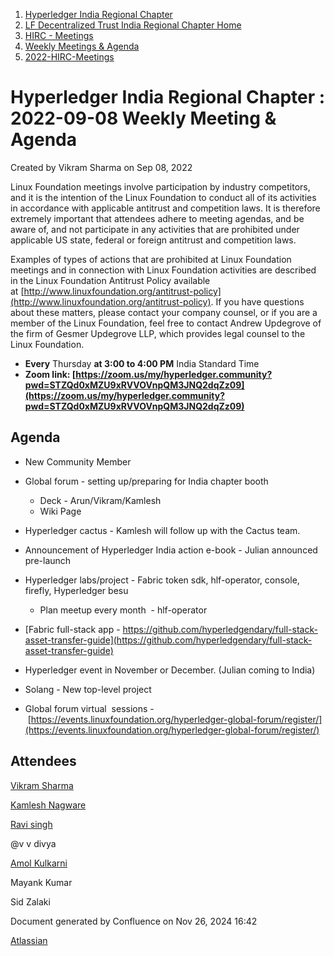 1. [Hyperledger India Regional Chapter](index.html)
2. [LF Decentralized Trust India Regional Chapter Home](LF-Decentralized-Trust-India-Regional-Chapter-Home_19169282.html)
3. [HIRC - Meetings](HIRC---Meetings_19169350.html)
4. [Weekly Meetings &amp; Agenda](19169352.html)
5. [2022-HIRC-Meetings](2022-HIRC-Meetings_19170168.html)

# Hyperledger India Regional Chapter : 2022-09-08 Weekly Meeting &amp; Agenda

Created by Vikram Sharma on Sep 08, 2022

Linux Foundation meetings involve participation by industry competitors, and it is the intention of the Linux Foundation to conduct all of its activities in accordance with applicable antitrust and competition laws. It is therefore extremely important that attendees adhere to meeting agendas, and be aware of, and not participate in any activities that are prohibited under applicable US state, federal or foreign antitrust and competition laws.

Examples of types of actions that are prohibited at Linux Foundation meetings and in connection with Linux Foundation activities are described in the Linux Foundation Antitrust Policy available at [http://www.linuxfoundation.org/antitrust-policy](http://www.linuxfoundation.org/antitrust-policy). If you have questions about these matters, please contact your company counsel, or if you are a member of the Linux Foundation, feel free to contact Andrew Updegrove of the firm of Gesmer Updegrove LLP, which provides legal counsel to the Linux Foundation.

- **Every** Thursday **at 3:00 to 4:00 PM** India Standard Time
- **Zoom link: [https://zoom.us/my/hyperledger.community?pwd=STZQd0xMZU9xRVVOVnpQM3JNQ2dqZz09](https://zoom.us/my/hyperledger.community?pwd=STZQd0xMZU9xRVVOVnpQM3JNQ2dqZz09)**

## Agenda

- New Community Member
- Global forum - setting up/preparing for India chapter booth
  
  - Deck - Arun/Vikram/Kamlesh
  - Wiki Page
- Hyperledger cactus - Kamlesh will follow up with the Cactus team.
- Announcement of Hyperledger India action e-book - Julian announced pre-launch
- Hyperledger labs/project - Fabric token sdk, hlf-operator, console, firefly, Hyperledger besu 
  
  - Plan meetup every month  - hlf-operator
- [Fabric full-stack app - https://github.com/hyperledgendary/full-stack-asset-transfer-guide](https://github.com/hyperledgendary/full-stack-asset-transfer-guide)
- Hyperledger event in November or December. (Julian coming to India)
- Solang - New top-level project
- Global forum virtual  sessions - [https://events.linuxfoundation.org/hyperledger-global-forum/register/](https://events.linuxfoundation.org/hyperledger-global-forum/register/)

## Attendees

[Vikram Sharma](https://lf-hyperledger.atlassian.net/wiki/people/712020:8ac96720-4e35-4aaa-a882-c585f41e461d?ref=confluence)

[Kamlesh Nagware](https://lf-hyperledger.atlassian.net/wiki/people/5d258d2afd3b8b0c278eb1aa?ref=confluence)

[Ravi singh](https://lf-hyperledger.atlassian.net/wiki/people/6207b125f5d29a0068fd3a32?ref=confluence)

@v v divya 

[Amol Kulkarni](https://lf-hyperledger.atlassian.net/wiki/people/712020:afe6231e-4bfa-48fe-a72b-997b7781eed9?ref=confluence)

Mayank Kumar

Sid Zalaki

Document generated by Confluence on Nov 26, 2024 16:42

[Atlassian](http://www.atlassian.com/)
